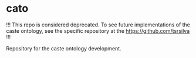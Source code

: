 # cato

!!! This repo is considered deprecated. To see future implementations of the caste ontology, see the specific repository at the https://github.com/tsrsilva !!!

Repository for the caste ontology development.
